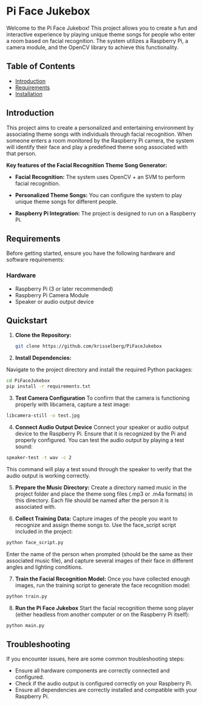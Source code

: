 # Pi Face Jukebox

Welcome to the Pi Face Jukebox! This project allows you to create a fun and interactive experience by playing unique theme songs for people who enter a room based on facial recognition. The system utilizes a Raspberry Pi, a camera module, and the OpenCV library to achieve this functionality.

## Table of Contents

- [Introduction](#introduction)
- [Requirements](#requirements)
- [Installation](#installation)

## Introduction

This project aims to create a personalized and entertaining environment by associating theme songs with individuals through facial recognition. When someone enters a room monitored by the Raspberry Pi camera, the system will identify their face and play a predefined theme song associated with that person.

**Key features of the Facial Recognition Theme Song Generator:**

- **Facial Recognition:** The system uses OpenCV + an SVM to perform facial recognition.

- **Personalized Theme Songs:** You can configure the system to play unique theme songs for different people.

- **Raspberry Pi Integration:** The project is designed to run on a Raspberry Pi.

## Requirements

Before getting started, ensure you have the following hardware and software requirements:

### Hardware

- Raspberry Pi (3 or later recommended)
- Raspberry Pi Camera Module
- Speaker or audio output device

## Quickstart

1. **Clone the Repository:**

   ```bash
   git clone https://github.com/krisselberg/PiFaceJukebox
   ```

2. **Install Dependencies:**

Navigate to the project directory and install the required Python packages:

```bash
cd PiFaceJukebox
pip install -r requirements.txt
```

3. **Test Camera Configuration**
   To confirm that the camera is functioning properly with libcamera, capture a test image:

```bash
libcamera-still -o test.jpg
```

4. **Connect Audio Output Device**
   Connect your speaker or audio output device to the Raspberry Pi. Ensure that it is recognized by the Pi and properly configured. You can test the audio output by playing a test sound:

```bash
speaker-test -t wav -c 2
```

This command will play a test sound through the speaker to verify that the audio output is working correctly.

5. **Prepare the Music Directory:**
   Create a directory named music in the project folder and place the theme song files (.mp3 or .m4a formats) in this directory. Each file should be named after the person it is associated with.

6. **Collect Training Data:**
   Capture images of the people you want to recognize and assign theme songs to. Use the face_script script included in the project:

```bash
python face_script.py
```

Enter the name of the person when prompted (should be the same as their associated music file), and capture several images of their face in different angles and lighting conditions.

7. **Train the Facial Recognition Model:**
   Once you have collected enough images, run the training script to generate the face recognition model:

```bash
python train.py
```

8. **Run the Pi Face Jukebox**
   Start the facial recognition theme song player (either headless from another computer or on the Raspberry Pi itself):

```bash
python main.py
```

## Troubleshooting

If you encounter issues, here are some common troubleshooting steps:

- Ensure all hardware components are correctly connected and configured.
- Check if the audio output is configured correctly on your Raspberry Pi.
- Ensure all dependencies are correctly installed and compatible with your Raspberry Pi.
